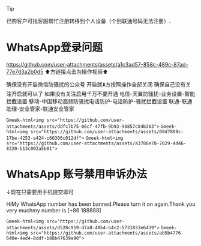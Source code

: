 > [!TIP]
> 已购客户可找客服帮忙注册转移到个人设备（个别联通号码无法注册）.


# WhatsApp登录问题

https://github.com/user-attachments/assets/a1c3ad57-858c-489c-87ad-77e7d3a2b0d5
⬆️方链接点击为操作视频⬆️

确保没有开启微信防骚扰的公众号
开启就⬇️方按照操作全部关闭
确保自己没有关注开启就可以了
如果没有关注启用千万不要开通
电信-天翼防骚扰-业务设置-智能拦截设置
移动-中国移动高频防骚扰电话防护-电话防护-骚扰拦截设置
联通-联通助理-安全管家-联通安全管家

`Gmeek-html<img src="https://github.com/user-attachments/assets/ddfc7b75-06cf-47fb-9b93-90857c04b303">`
`Gmeek-html<img src="https://github.com/user-attachments/assets/00d7808c-17be-4253-a424-c66306c012df">`
`Gmeek-html<img src="https://github.com/user-attachments/assets/a3786e78-7029-4d46-8320-b13c002a5b01">`

# WhatsApp 账号禁用申诉办法
↓现在只需要用手机提交即可

HiMy WhatsApp number has been banned.Please turn it on again.Thank you very muchmy number is [+86 188888]

`Gmeek-html<img src="https://github.com/user-attachments/assets/d528c959-d7a8-48b4-b4c2-5731833e6439">`
`Gmeek-html<img src="https://github.com/user-attachments/assets/ab5b4776-640e-4ed4-8ddf-b88b47639a90">`



<!-- ##{"script":"<script src='https://blog.meekdai.com/Gmeek/plugins/GmeekTOC.js'></script>"}## -->
<!-- ##{"script":"<script src='https://blog.meekdai.com/Gmeek/plugins/articletoc.js'></script>"}## -->